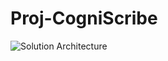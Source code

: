 # Proj-CogniScribe
![Solution Architecture](https://github.com/harish-03-11/Proj-CogniScribe/yt.jpg?raw=true)

